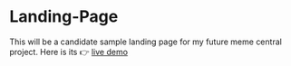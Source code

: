 # Landing-Page
This will be a candidate sample landing page for my future meme central project. Here is its 👉 [live demo](https://firomt.github.io/Landing-Page/)